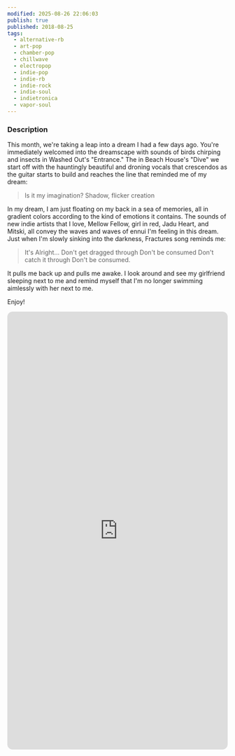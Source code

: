 ```yaml
---
modified: 2025-08-26 22:06:03
publish: true
published: 2018-08-25
tags:
  - alternative-rb
  - art-pop
  - chamber-pop
  - chillwave
  - electropop
  - indie-pop
  - indie-rb
  - indie-rock
  - indie-soul
  - indietronica
  - vapor-soul
---
```

### Description
This month, we're taking a leap into a dream I had a few days ago. You're immediately welcomed into the dreamscape with sounds of birds chirping and insects in Washed Out's "Entrance." The in Beach House's "Dive" we start off with the hauntingly beautiful and droning vocals that crescendos as the guitar starts to build and reaches the line that reminded me of my dream:

> Is it my imagination?
> Shadow, flicker creation

In my dream, I am just floating on my back in a sea of memories, all in gradient colors according to the kind of emotions it contains. The sounds of new indie artists that I love, Mellow Fellow, girl in red, Jadu Heart, and Mitski, all convey the waves and waves of ennui I'm feeling in this dream. Just when I'm slowly sinking into the darkness, Fractures song reminds me:

> It's Alright...
> Don't get dragged through
> Don't be consumed
> Don't catch it through
> Don't be consumed.

It pulls me back up and pulls me awake. I look around and see my girlfriend sleeping next to me and remind myself that I'm no longer swimming aimlessly with her next to me.

Enjoy!

<iframe data-testid="embed-iframe" style="border-radius:12px" src="https://open.spotify.com/embed/playlist/6FGEhIwCWpQp8eAX4jkLWv?utm_source=generator&theme=0" width="100%" height="1000" frameBorder="0" allowfullscreen="" allow="autoplay; clipboard-write; encrypted-media; fullscreen; picture-in-picture" loading="lazy"></iframe>

